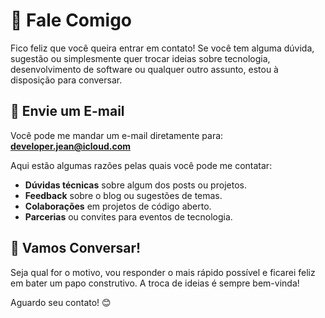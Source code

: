 # 💬 Fale Comigo

Fico feliz que você queira entrar em contato! Se você tem alguma dúvida, sugestão ou simplesmente quer trocar ideias sobre tecnologia, desenvolvimento de software ou qualquer outro assunto, estou à disposição para conversar.

## 📧 Envie um E-mail

Você pode me mandar um e-mail diretamente para:  
**[developer.jean@icloud.com](mailto:developer.jean@icloud.com)**

Aqui estão algumas razões pelas quais você pode me contatar:

- **Dúvidas técnicas** sobre algum dos posts ou projetos.
- **Feedback** sobre o blog ou sugestões de temas.
- **Colaborações** em projetos de código aberto.
- **Parcerias** ou convites para eventos de tecnologia.

## 🚀 Vamos Conversar!

Seja qual for o motivo, vou responder o mais rápido possível e ficarei feliz em bater um papo construtivo. A troca de ideias é sempre bem-vinda!

Aguardo seu contato! 😊
